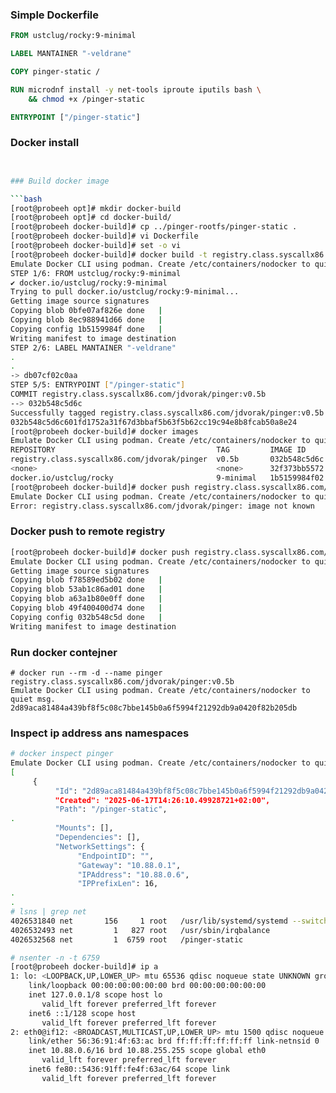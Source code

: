 ### Simple Dockerfile

```Dockerfile
FROM ustclug/rocky:9-minimal

LABEL MANTAINER "-veldrane"

COPY pinger-static /

RUN microdnf install -y net-tools iproute iputils bash \
    && chmod +x /pinger-static

ENTRYPOINT ["/pinger-static"]
```


### Docker install

```bash


### Build docker image

```bash
[root@probeeh opt]# mkdir docker-build
[root@probeeh opt]# cd docker-build/         
[root@probeeh docker-build]# cp ../pinger-rootfs/pinger-static .
[root@probeeh docker-build]# vi Dockerfile
[root@probeeh docker-build]# set -o vi
[root@probeeh docker-build]# docker build -t registry.class.syscallx86.com/jdvorak/pinger:v0.5b -f ./Dockerfile 
Emulate Docker CLI using podman. Create /etc/containers/nodocker to quiet msg.
STEP 1/6: FROM ustclug/rocky:9-minimal
✔ docker.io/ustclug/rocky:9-minimal
Trying to pull docker.io/ustclug/rocky:9-minimal...
Getting image source signatures
Copying blob 0bfe07af826e done   | 
Copying blob 8ec988941d66 done   | 
Copying config 1b5159984f done   | 
Writing manifest to image destination
STEP 2/6: LABEL MANTAINER "-veldrane"
.
.
-> db07cf02c0aa
STEP 5/5: ENTRYPOINT ["/pinger-static"]
COMMIT registry.class.syscallx86.com/jdvorak/pinger:v0.5b
--> 032b548c5d6c
Successfully tagged registry.class.syscallx86.com/jdvorak/pinger:v0.5b
032b548c5d6c601fd1752a31f67d3bbaf5b63f5b62cc19c94e8b8fcab50a8e24
[root@probeeh docker-build]# docker images
Emulate Docker CLI using podman. Create /etc/containers/nodocker to quiet msg.
REPOSITORY                                    TAG         IMAGE ID      CREATED             SIZE
registry.class.syscallx86.com/jdvorak/pinger  v0.5b       032b548c5d6c  6 seconds ago       178 MB
<none>                                        <none>      32f373bb5572  About a minute ago  178 MB
docker.io/ustclug/rocky                       9-minimal   1b5159984f02  3 weeks ago         121 MB
[root@probeeh docker-build]# docker push registry.class.syscallx86.com/jdvorak/pinger
Emulate Docker CLI using podman. Create /etc/containers/nodocker to quiet msg.
Error: registry.class.syscallx86.com/jdvorak/pinger: image not known
```

### Docker push to remote registry

```bash
[root@probeeh docker-build]# docker push registry.class.syscallx86.com/jdvorak/pinger:v0.5b
Emulate Docker CLI using podman. Create /etc/containers/nodocker to quiet msg.
Getting image source signatures
Copying blob f78589ed5b02 done   | 
Copying blob 53ab1c86ad01 done   | 
Copying blob a63a1b80e0ff done   | 
Copying blob 49f400400d74 done   | 
Copying config 032b548c5d done   | 
Writing manifest to image destination
```


### Run docker contejner

```
# docker run --rm -d --name pinger registry.class.syscallx86.com/jdvorak/pinger:v0.5b
Emulate Docker CLI using podman. Create /etc/containers/nodocker to quiet msg.
2d89aca81484a439bf8f5c08c7bbe145b0a6f5994f21292db9a0420f82b205db
```

### Inspect ip address ans namespaces

```bash
# docker inspect pinger
Emulate Docker CLI using podman. Create /etc/containers/nodocker to quiet msg.
[
     {
          "Id": "2d89aca81484a439bf8f5c08c7bbe145b0a6f5994f21292db9a0420f82b205db",
          "Created": "2025-06-17T14:26:10.49928721+02:00",
          "Path": "/pinger-static",
.
          "Mounts": [],
          "Dependencies": [],
          "NetworkSettings": {
               "EndpointID": "",
               "Gateway": "10.88.0.1",
               "IPAddress": "10.88.0.6",
               "IPPrefixLen": 16,
.
.
# lsns | grep net
4026531840 net       156     1 root   /usr/lib/systemd/systemd --switched-root --system --deserialize 30
4026532493 net         1   827 root   /usr/sbin/irqbalance
4026532568 net         1  6759 root   /pinger-static

# nsenter -n -t 6759
[root@probeeh docker-build]# ip a
1: lo: <LOOPBACK,UP,LOWER_UP> mtu 65536 qdisc noqueue state UNKNOWN group default qlen 1000
    link/loopback 00:00:00:00:00:00 brd 00:00:00:00:00:00
    inet 127.0.0.1/8 scope host lo
       valid_lft forever preferred_lft forever
    inet6 ::1/128 scope host 
       valid_lft forever preferred_lft forever
2: eth0@if12: <BROADCAST,MULTICAST,UP,LOWER_UP> mtu 1500 qdisc noqueue state UP group default qlen 1000
    link/ether 56:36:91:4f:63:ac brd ff:ff:ff:ff:ff:ff link-netnsid 0
    inet 10.88.0.6/16 brd 10.88.255.255 scope global eth0
       valid_lft forever preferred_lft forever
    inet6 fe80::5436:91ff:fe4f:63ac/64 scope link 
       valid_lft forever preferred_lft forever
```